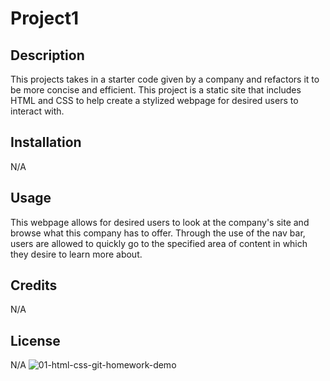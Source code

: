 # Project1

## Description

This projects takes in a starter code given by a company and refactors it to be more concise and efficient. This project is a static site that includes HTML and CSS to help create a stylized webpage for desired users to interact with.

## Installation

N/A

## Usage

This webpage allows for desired users to look at the company's site and browse what this company has to offer. Through the use of the nav bar, users are allowed to quickly go to the specified area of content in which they desire to learn more about.

## Credits

N/A

## License

N/A
![01-html-css-git-homework-demo](https://user-images.githubusercontent.com/55112932/224222967-11894ec1-a5be-407b-b061-660d074e5ccd.png)
